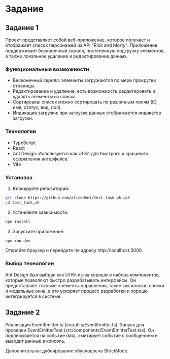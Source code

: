 # Задание

## Задание 1

Проект представляет собой веб-приложение, которое получает и отображает
список персонажей из API "Rick and Morty". 
Приложение поддерживает бесконечный скролл, 
постепенную подгрузку элементов, а также локальное удаление и редактирование данных.

### Функциональные возможности
* Бесконечный скролл: элементы загружаются по мере прокрутки страницы.
* Редактирование и удаление: есть возможность редактировать и удалять элементы из списка.
* Сортировка: список можно сортировать по различным полям (ID, имя, статус, вид, пол).
* Индикация загрузки: при загрузке данных отображается индикатор загрузки.

### Технологии
* TypeScript
* React
* Ant Design: Используется как UI Kit для быстрого и красивого оформления интерфейса.
* Vite

### Установка
1. Клонируйте репозиторий:
```bash
git clone https://github.com/alicedeni/test_task_vk.git
cd test_task_vk
```
2. Установите зависимости:
```bash
npm install
```
3. Запустите приложение:
```bash
npm run dev
```

Откройте браузер и перейдите по адресу http://localhost:3000.

### Выбор технологии
Ant Design был выбран как UI Kit из-за хорошего набора компонентов, 
которые позволяют быстро разрабатывать интерфейсы. Он предоставляет готовые элементы управления, 
такие как кнопки, списки и модальные окна, а это ускоряет процесс разработки и хорошо интегрируется в системе.

## Задание 2

Реализация EventEmitter.ts (src/utils/EventEmitter.ts).
Запуск для проверки EventEmitterTest (src/components/EventEmitterTest.tsx). Он подписывается на событие data, эмитирует событие с сообщением и выводит данные в консоль.

Дополнительно: дублирование обусловлено StrictMode.